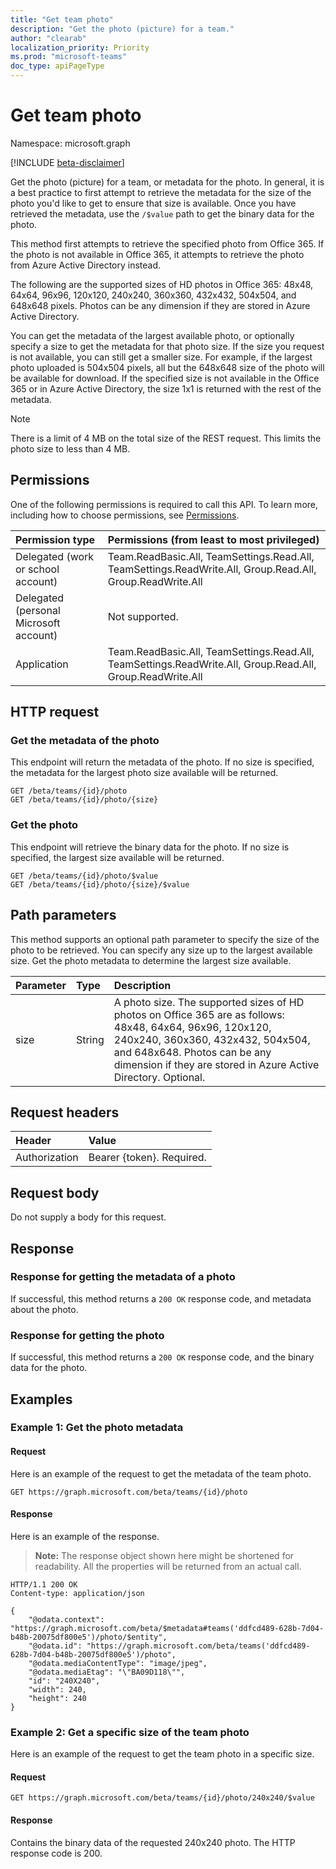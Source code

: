 ```yaml
---
title: "Get team photo"
description: "Get the photo (picture) for a team."
author: "clearab"
localization_priority: Priority
ms.prod: "microsoft-teams"
doc_type: apiPageType
---
```


# Get team photo

Namespace: microsoft.graph

[!INCLUDE [beta-disclaimer](../../includes/beta-disclaimer.md)]

Get the photo (picture) for a team, or metadata for the photo. In general, it is a best practice to first attempt to retrieve the metadata for the size of the photo you'd like to get to ensure that size is available. Once you have retrieved the metadata, use the `/$value` path to get the binary data for the photo.

This method first attempts to retrieve the specified photo from Office 365. If the photo is not available in Office 365, it attempts to retrieve the photo from Azure Active Directory instead.

The following are the supported sizes of HD photos in Office 365: 48x48, 64x64, 96x96, 120x120, 240x240, 360x360, 432x432, 504x504, and 648x648 pixels. Photos can be any dimension if they are stored in Azure Active Directory.

You can get the metadata of the largest available photo, or optionally specify a size to get the metadata for that photo size. If the size you request is not available, you can still get a smaller size. For example, if the largest photo uploaded is 504x504 pixels, all but the 648x648 size of the photo will be available for download. If the specified size is not available in the Office 365 or in Azure Active Directory, the size 1x1 is returned with the rest of the metadata.

> [!Note]
> There is a limit of 4 MB on the total size of the REST request. This limits the photo size to less than 4 MB.

## Permissions

One of the following permissions is required to call this API. To learn more, including how to choose permissions, see [Permissions](/graph/permissions-reference).

|Permission type      | Permissions (from least to most privileged)              |
|:--------------------|:---------------------------------------------------------|
|Delegated (work or school account) | Team.ReadBasic.All, TeamSettings.Read.All, TeamSettings.ReadWrite.All, Group.Read.All, Group.ReadWrite.All    |
|Delegated (personal Microsoft account) | Not supported.    |
|Application | Team.ReadBasic.All, TeamSettings.Read.All, TeamSettings.ReadWrite.All, Group.Read.All, Group.ReadWrite.All |

## HTTP request

### Get the metadata of the photo

This endpoint will return the metadata of the photo. If no size is specified, the metadata for the largest photo size available will be returned.

<!-- {
  "blockType": "ignored"
}-->

```http
GET /beta/teams/{id}/photo
GET /beta/teams/{id}/photo/{size}
```

### Get the photo

This endpoint will retrieve the binary data for the photo. If no size is specified, the largest size available will be returned.

<!-- {
  "blockType": "ignored"
}-->

```http
GET /beta/teams/{id}/photo/$value
GET /beta/teams/{id}/photo/{size}/$value
```

## Path parameters

This method supports an optional path parameter to specify the size of the photo to be retrieved. You can specify any size up to the largest available size. Get the photo metadata to determine the largest size available.

|**Parameter**|**Type**|**Description**|
|:-----|:-----|:-----|
|size  |String  | A photo size. The supported sizes of HD photos on Office 365 are as follows: 48x48, 64x64, 96x96, 120x120, 240x240, 360x360, 432x432, 504x504, and 648x648. Photos can be any dimension if they are stored in Azure Active Directory. Optional.|

## Request headers

| Header        | Value           |
|:--------------|:--------------  |
| Authorization | Bearer {token}. Required.  |

## Request body

Do not supply a body for this request.

## Response

### Response for getting the metadata of a photo

If successful, this method returns a `200 OK` response code, and metadata about the photo.

### Response for getting the photo

If successful, this method returns a `200 OK` response code, and the binary data for the photo.

## Examples

### Example 1: Get the photo metadata

#### Request

Here is an example of the request to get the metadata of the team photo.

<!-- {
  "blockType": "ignored",
  "name": "get_team_photo_metadata"
}-->
```http
GET https://graph.microsoft.com/beta/teams/{id}/photo
```

#### Response

Here is an example of the response.

> **Note:** The response object shown here might be shortened for readability. All the properties will be returned from an actual call.

<!-- {
  "blockType": "response",
  "truncated": true,
  "@odata.type": "microsoft.graph.none"
} -->

```http
HTTP/1.1 200 OK
Content-type: application/json

{
    "@odata.context": "https://graph.microsoft.com/beta/$metadata#teams('ddfcd489-628b-7d04-b48b-20075df800e5')/photo/$entity",
    "@odata.id": "https://graph.microsoft.com/beta/teams('ddfcd489-628b-7d04-b48b-20075df800e5')/photo",
    "@odata.mediaContentType": "image/jpeg",
    "@odata.mediaEtag": "\"BA09D118\"",
    "id": "240X240",
    "width": 240,
    "height": 240
}
```

### Example 2: Get a specific size of the team photo

Here is an example of the request to get the team photo in a specific size.

#### Request

<!-- {
  "blockType": "ignored",
  "name": "get_team_photo"
}-->
```http
GET https://graph.microsoft.com/beta/teams/{id}/photo/240x240/$value
```

#### Response

Contains the binary data of the requested 240x240 photo. The HTTP response code is 200.

<!-- uuid: 8fcb5dbc-d5aa-4681-8e31-b001d5168d79
2015-10-25 14:57:30 UTC -->
<!--
{
  "type": "#page.annotation",
  "description": "Get team photo",
  "keywords": "",
  "section": "documentation",
  "tocPath": "",
  "suppressions": [
  ]
}
-->
